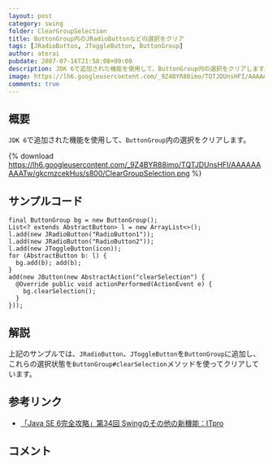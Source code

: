 ```yaml
---
layout: post
category: swing
folder: ClearGroupSelection
title: ButtonGroup内のJRadioButtonなどの選択をクリア
tags: [JRadioButton, JToggleButton, ButtonGroup]
author: aterai
pubdate: 2007-07-16T21:58:08+09:00
description: JDK 6で追加された機能を使用して、ButtonGroup内の選択をクリアします。
image: https://lh6.googleusercontent.com/_9Z4BYR88imo/TQTJDUnsHFI/AAAAAAAAATw/gkcmzcekHus/s800/ClearGroupSelection.png
comments: true
---
```

## 概要
`JDK 6`で追加された機能を使用して、`ButtonGroup`内の選択をクリアします。

{% download https://lh6.googleusercontent.com/_9Z4BYR88imo/TQTJDUnsHFI/AAAAAAAAATw/gkcmzcekHus/s800/ClearGroupSelection.png %}

## サンプルコード
<pre class="prettyprint"><code>final ButtonGroup bg = new ButtonGroup();
List&lt;? extends AbstractButton&gt; l = new ArrayList&lt;&gt;();
l.add(new JRadioButton("RadioButton1"));
l.add(new JRadioButton("RadioButton2"));
l.add(new JToggleButton(icon));
for (AbstractButton b: l) {
  bg.add(b); add(b);
}
add(new JButton(new AbstractAction("clearSelection") {
  @Override public void actionPerformed(ActionEvent e) {
    bg.clearSelection();
  }
}));
</code></pre>

## 解説
上記のサンプルでは、`JRadioButton`、`JToggleButton`を`ButtonGroup`に追加し、これらの選択状態を`ButtonGroup#clearSelection`メソッドを使ってクリアしています。

## 参考リンク
- [「Java SE 6完全攻略」第34回 Swingのその他の新機能：ITpro](http://itpro.nikkeibp.co.jp/article/COLUMN/20070622/275590/)

<!-- dummy comment line for breaking list -->

## コメント
